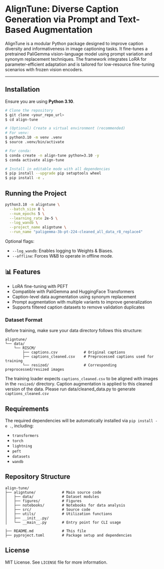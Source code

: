 # AlignTune: Diverse Caption Generation via Prompt and Text-Based Augmentation

AlignTune is a modular Python package designed to improve caption diversity and informativeness in image captioning tasks. It fine-tunes a pretrained PaliGemma vision-language model using prompt variation and synonym replacement techniques. The framework integrates LoRA for parameter-efficient adaptation and is tailored for low-resource fine-tuning scenarios with frozen vision encoders.

---

## Installation

Ensure you are using **Python 3.10**.

```bash
# Clone the repository
$ git clone <your_repo_url>
$ cd align-tune

# (Optional) Create a virtual environment (recommended)
# For venv:
$ python3.10 -m venv .venv
$ source .venv/bin/activate

# For conda:
$ conda create -n align-tune python=3.10 -y
$ conda activate align-tune

# Install in editable mode with all dependencies
$ pip install --upgrade pip setuptools wheel
$ pip install -e .
```

## Running the Project
```bash
python3.10 -m aligntune \
  --batch_size 8 \
  --num_epochs 5 \
  --learning_rate 2e-5 \
  --log_wandb \
  --project_name aligntune \
  --run_name "paligemma-3b-pt-224-cleaned_all_data_r8_replace4"
```

Optional flags:
- `--log_wandb`: Enables logging to Weights & Biases.
- `--offline`: Forces W&B to operate in offline mode.


## 📊 Features

- LoRA fine-tuning with PEFT
- Compatible with PaliGemma and HuggingFace Transformers
- Caption-level data augmentation using synonym replacement
- Prompt augmentation with multiple variants to improve generalization
- Supports filtered caption datasets to remove validation duplicates

### Dataset Format

Before training, make sure your data directory follows this structure:

```
aligntune/
└── data/
    └── RISCM/
        ├── captions.csv            # Original captions
        ├── captions_cleaned.csv    # Preprocessed captions used for training
        └── resized/                # Corresponding preprocessed/resized images
```

The training loader expects `captions_cleaned.csv` to be aligned with images in the `resized/` directory. Caption augmentation is applied to this cleaned version of the data. Please run data/cleaned_data.py to generate `captions_cleaned.csv`


## Requirements

The required dependencies will be automatically installed via `pip install -e .`, including:

- `transformers`
- `torch`
- `lightning`
- `peft`
- `datasets`
- `wandb`


## Repository Structure

```
align-tune/
├── aligntune/            # Main source code
│   ├── data/             # Dataset modules
│   ├── figures/          # Figures
│   ├── notebooks/        # Notebooks for data analysis
│   ├── src/              # Source code
│   ├── utils/            # Utilization functions
│   ├── __init__.py/
│   └── __main__.py       # Entry point for CLI usage

├── README.md             # This file
├── pyproject.toml        # Package setup and dependencies
```

## License

MIT License. See `LICENSE` file for more information.
